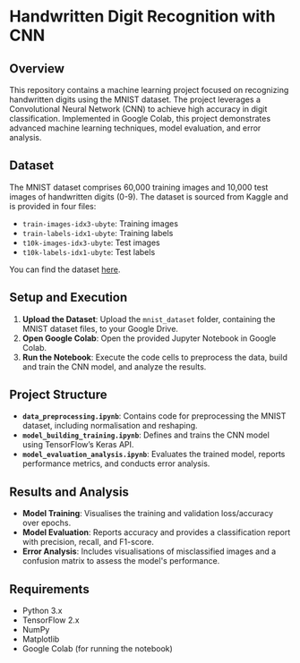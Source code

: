 # **Handwritten Digit Recognition with CNN**

## **Overview**

This repository contains a machine learning project focused on recognizing handwritten digits using the MNIST dataset. The project leverages a Convolutional Neural Network (CNN) to achieve high accuracy in digit classification. Implemented in Google Colab, this project demonstrates advanced machine learning techniques, model evaluation, and error analysis.

## **Dataset**

The MNIST dataset comprises 60,000 training images and 10,000 test images of handwritten digits (0-9). The dataset is sourced from Kaggle and is provided in four files:

* `train-images-idx3-ubyte`: Training images  
* `train-labels-idx1-ubyte`: Training labels  
* `t10k-images-idx3-ubyte`: Test images  
* `t10k-labels-idx1-ubyte`: Test labels

You can find the dataset [here](https://www.kaggle.com/datasets/hojjatk/mnist-dataset).

## **Setup and Execution**

1. **Upload the Dataset**: Upload the `mnist_dataset` folder, containing the MNIST dataset files, to your Google Drive.  
2. **Open Google Colab**: Open the provided Jupyter Notebook in Google Colab.  
3. **Run the Notebook**: Execute the code cells to preprocess the data, build and train the CNN model, and analyze the results.

## **Project Structure**

* **`data_preprocessing.ipynb`**: Contains code for preprocessing the MNIST dataset, including normalisation and reshaping.  
* **`model_building_training.ipynb`**: Defines and trains the CNN model using TensorFlow’s Keras API.  
* **`model_evaluation_analysis.ipynb`**: Evaluates the trained model, reports performance metrics, and conducts error analysis.

## **Results and Analysis**

* **Model Training**: Visualises the training and validation loss/accuracy over epochs.  
* **Model Evaluation**: Reports accuracy and provides a classification report with precision, recall, and F1-score.  
* **Error Analysis**: Includes visualisations of misclassified images and a confusion matrix to assess the model's performance.

## **Requirements**

* Python 3.x  
* TensorFlow 2.x  
* NumPy  
* Matplotlib  
* Google Colab (for running the notebook)

